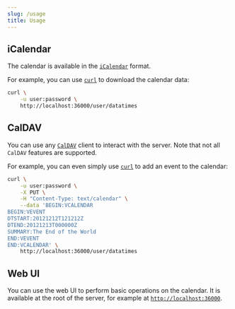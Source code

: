 ```yaml
---
slug: /usage
title: Usage
---
```


## iCalendar

The calendar is available in the [`iCalendar`](https://icalendar.org) format.

For example, you can use [`curl`](https://curl.se) to download the calendar data:

```sh
curl \
    -u user:password \
    http://localhost:36000/user/datatimes
```

## CalDAV

You can use any [`CalDAV`](https://devguide.calconnect.org/CalDAV) client
to interact with the server.
Note that not all `CalDAV` features are supported.

For example, you can even simply use [`curl`](https://curl.se)
to add an event to the calendar:

```sh
curl \
    -u user:password \
    -X PUT \
    -H "Content-Type: text/calendar" \
    --data 'BEGIN:VCALENDAR
BEGIN:VEVENT
DTSTART:20121212T121212Z
DTEND:20121213T000000Z
SUMMARY:The End of the World
END:VEVENT
END:VCALENDAR' \
    http://localhost:36000/user/datatimes
```

## Web UI

You can use the web UI to perform basic operations on the calendar.
It is available at the root of the server,
for example at [`http://localhost:36000`](http://localhost:36000).
